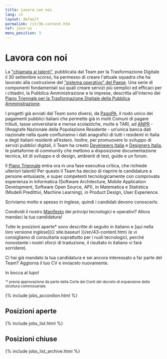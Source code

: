 ```yaml
---
title: Lavora con noi
lang: it
layout: default
permalink: /it/36-content.htm
ref: join-us
menu_position: 3
---
```

# Lavora con noi

La ["chiamata ai talenti"](https://medium.com/team-per-la-trasformazione-digitale/da-seattle-a-roma-innovazione-cittadini-talenti-b176c3470d95), pubblicata dal Team per la Trasformazione Digitale il 30 settembre scorso, ha permesso di creare l'attuale squadra che ha lavorato alla costruzione del [“sistema operativo” del Paese](https://medium.com/team-per-la-trasformazione-digitale/nuovo-sistema-operativo-paese-competenze-tecnologiche-programmi-be0d71b3f84b). Una serie di componenti fondamentali sui quali creare servizi più semplici ed efficaci per i cittadini, la Pubblica Amministrazione e le imprese, descritta all'interno del [Piano Triennale per la Trasformazione Digitale della Pubblica Amministrazione](https://medium.com/team-per-la-trasformazione-digitale/piano-triennale-trasformazione-digitale-pubblica-amministrazione-linee-guida-design-sviluppo-open-source-a54e27d55be9).

I progetti già avviati dal Team sono diversi, da [PagoPA](https://medium.com/team-per-la-trasformazione-digitale/pagopa-nodo-pagamenti-pubblici-italiani-servizi-pubblica-amministrazione-tecnologia-digitale-faa3d63ea90e), il nodo unico dei pagamenti pubblici italiani che permette già in molti Comuni di pagare tributi, tasse universitarie e mense scolastiche, multe e TARI, ad [ANPR](https://medium.com/team-per-la-trasformazione-digitale/anpr-anagrafe-nazionale-unica-comuni-integrazione-semplificazione-pubblica-amministrazione-e656b8899390) - l’Anagrafe Nazionale della Popolazione Residente - un’unica banca dati nazionale nella quale confluiranno i dati anagrafici di tutti i residenti in Italia e degli italiani residenti all’estero. Inoltre, per promuovere lo sviluppo di servizi pubblici digitali, il Team ha creato [Developers Italia](https://medium.com/team-per-la-trasformazione-digitale/developers-italia-comunita-sviluppatori-servizi-pubblici-digitali-pubblica-amministrazione-57b0cfab4c00) e [Designers Italia](https://medium.com/team-per-la-trasformazione-digitale/designers-italia-comunita-servizi-pubblici-digitali-pubblica-amministrazione-design-thinking-a04cc7ecc3da), le piattaforme di community che mettono a disposizione documentazione tecnica, kit di sviluppo e di design, ambienti di test, guide e un forum.

Il [Piano Triennale](https://pianotriennale-ict.italia.it/) entra ora in una fase esecutiva critica, che richiede ulteriori talenti! Per questo il Team ha deciso di riaprire le candidature a persone entusiaste, e super competenti tecnologicamente con comprovata esperienza in Informatica (Software Architecture, Mobile Application Development, Software Open Source, API), in Matematica e Statistica (Modelli Predittivi, Machine Learning), in Product Design, User Experience.

Scriviamo molto e spesso in inglese, quindi i candidati devono conoscerlo.

Condividi il nostro [Manifesto](https://medium.com/team-per-la-trasformazione-digitale/da-seattle-a-roma-innovazione-cittadini-talenti-b176c3470d95) dei principi tecnologici e operativi? Allora mandaci la tua candidatura!

Tutte le posizioni aperte* sono descritte di seguito in italiano e [qui nella loro versione inglese]({{ site.baseurl }}/en/43-content.htm) (e vi consigliamo di consultarla soprattutto per i ruoli tecnologici, perché nonostante i nostri sforzi di traduzione, il risultato in italiano vi farà sorridere).

Ci hai già mandato la tua candidatura e sei ancora interessato a far parte del Team? Aggiorna il tuo CV e inviacelo nuovamente.

In bocca al lupo!

<small> '* previa approvazione da parte della Corte dei Conti del decreto di espansione della struttura commissariale.</small>



{% include jobs_accordion.html %}

## Posizioni aperte

{% include jobs_list.html %}

## Posizioni chiuse
{% include jobs_list_archive.html %}

